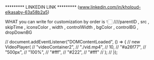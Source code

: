 
********* LINKEDIN LINK *********
 (www.linkedin.com/in/kholoud-elkasaby-63a58b2a5)

WHAT you can write for customization by order is 👇🏻
////parentID , src , skipTime , iconsColor , width , controlWidth , bgColor , controlBG , dropDownBG

// document.addEventListener("DOMContentLoaded", () => {
//   new VideoPlayer(
//     "videoContainer2",
//     "./vid.mp4",
//     10,
//     "#a26f77",
//     "500px",
//     "100%",
//     "#fff",
//     "#222",
//     "#fff"
//   );
// });

